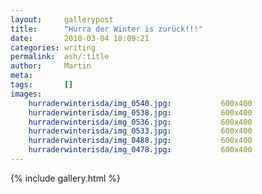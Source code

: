 ```yaml
---
layout:     gallerypost
title:      "Hurra der Winter is zurück!!!"
date:       2010-03-04 18:09:21
categories: writing
permalink:  ash/:title
author:     Martin
meta:
tags:       []
images:
    hurraderwinterisda/img_0540.jpg:           600x400
    hurraderwinterisda/img_0538.jpg:           600x400
    hurraderwinterisda/img_0536.jpg:           600x400
    hurraderwinterisda/img_0533.jpg:           600x400
    hurraderwinterisda/img_0488.jpg:           600x400
    hurraderwinterisda/img_0478.jpg:           600x400
---
```


{% include gallery.html %}
